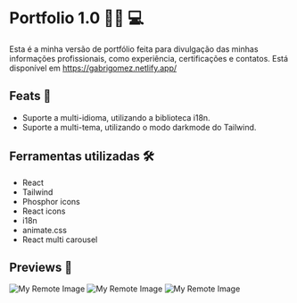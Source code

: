 # Portfolio 1.0 :man_office_worker: :computer:	

Esta é a minha versão de portfólio feita para divulgação das minhas informações profissionais, como experiência, certificações e contatos.
Está disponível em https://gabrigomez.netlify.app/

## Feats :star2:	

- Suporte a multi-idioma, utilizando a biblioteca i18n.
- Suporte a multi-tema, utilizando o modo darkmode do Tailwind.

## Ferramentas utilizadas :hammer_and_wrench:

- React
- Tailwind
- Phosphor icons
- React icons
- i18n
- animate.css
- React multi carousel

## Previews :eyes:	
![My Remote Image](https://user-images.githubusercontent.com/69373145/214876151-553ecc7c-6154-4c3f-a610-d7eedfae90f2.png)
![My Remote Image](https://user-images.githubusercontent.com/69373145/214876504-6158fa57-1464-4648-a34f-f40bce0d3113.png)
![My Remote Image](https://user-images.githubusercontent.com/69373145/214877632-86f2061e-b432-4f23-8931-82aa5b729110.png)








